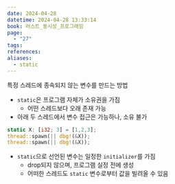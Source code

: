 ```yaml
---
date: 2024-04-28
datetime: 2024-04-28 13:33:14
book: 러스트_동시성_프로그래밍
page:
  - "27"
tags: 
references: 
aliases:
  - static
---
```

 특정 스레드에 종속되지 않는 변수를 만드는 방법
- `static`은 프로그램 자체가 소유권을 가짐
	- 어떤 스레드보다 오래 존재 가능
- 아래 두 스레드에서 변수 접근은 가능하나, 소유 불가
```rust
static X: [i32; 3] = [1,2,3]; 
thread::spawn(|| dbg!(&X));
thread::spawn(|| dbg!(&X));
```
- `static`으로 선언된 변수는 일정한 `initializer`를 가짐
	- drop되지 않으며, 프로그램 실정 전에 생성
	- 어떠한 스레드도 `static` 변수로부터 값을 빌려올 수 있음